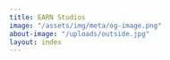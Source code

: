 ```yaml
---
title: EARN Studios
image: "/assets/img/meta/og-image.png"
about-image: "/uploads/outside.jpg"
layout: index
---
```


